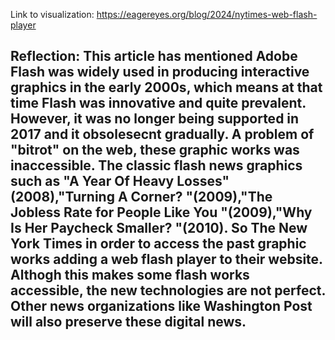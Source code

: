 Link to visualization: https://eagereyes.org/blog/2024/nytimes-web-flash-player

Reflection: This article has mentioned Adobe Flash was widely used in producing interactive graphics in the early 2000s, which means at that time Flash was  innovative and quite prevalent. However, it was no longer being supported in 2017 and it obsolesecnt gradually. A problem of "bitrot" on the web, these graphic works was inaccessible. The classic flash news graphics such as "A Year Of Heavy Losses"(2008),"Turning A Corner? "(2009),"The Jobless Rate for People Like You "(2009),"Why Is Her Paycheck Smaller?  "(2010). So The New York Times in order to access the past graphic works adding a web flash player to their website. Althogh this makes some flash works accessible, the new technologies are not perfect. Other news organizations like Washington Post will also preserve these digital news.
-